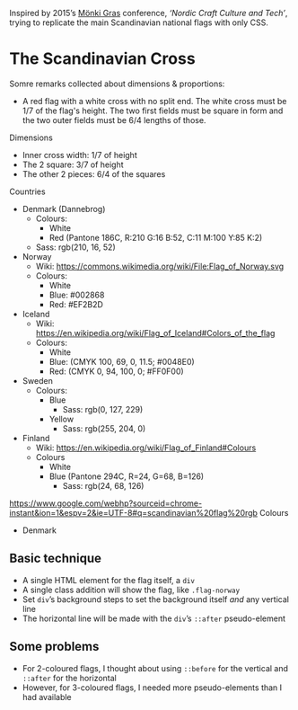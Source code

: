 Inspired by 2015’s [Mönki Gras](http://monkigras.com) conference,
_‘Nordic Craft Culture and Tech’_, trying to replicate the main 
Scandinavian national flags with only CSS.

# The Scandinavian Cross

Somre remarks collected about dimensions & proportions:
- A red flag with a white cross with no split end. The white cross must be 1/7 of the flag's height. The two first fields must be square in form and the two outer fields must be 6/4 lengths of those.




Dimensions
- Inner cross width:  1/7 of height
- The 2 square:       3/7 of height
- The other 2 pieces: 6/4 of the squares


Countries
* Denmark (Dannebrog)
  - Colours:
    - White
    - Red (Pantone 186C, R:210  G:16  B:52, C:11  M:100 Y:85  K:2)
  - Sass: rgb(210, 16, 52)
* Norway
  - Wiki: https://commons.wikimedia.org/wiki/File:Flag_of_Norway.svg
  - Colours:
    - White
    - Blue: #002868
    - Red: #EF2B2D
* Iceland
  - Wiki: https://en.wikipedia.org/wiki/Flag_of_Iceland#Colors_of_the_flag
  - Colours:
    - White
    - Blue: (CMYK 100, 69, 0, 11.5; #0048E0)
    - Red: (CMYK 0, 94, 100, 0; #FF0F00)
* Sweden
  - Colours:
    - Blue
      - Sass: rgb(0, 127, 229)
    - Yellow
      - Sass: rgb(255, 204, 0)
* Finland
  - Wiki: https://en.wikipedia.org/wiki/Flag_of_Finland#Colours
  - Colours
    - White
    - Blue (Pantone 294C, R=24, G=68, B=126)
      - Sass: rgb(24, 68, 126)


https://www.google.com/webhp?sourceid=chrome-instant&ion=1&espv=2&ie=UTF-8#q=scandinavian%20flag%20rgb
Colours
- Denmark

















## Basic technique
- A single HTML element for the flag itself, a `div`
- A single class addition will show the flag, like `.flag-norway`
- Set `div`’s background steps to set the background itself _and_ any vertical line
- The horizontal line will be made with the `div`’s `::after` pseudo-element

## Some problems
- For 2-coloured flags, I thought about using `::before` for the vertical and `::after` for the horizontal
- However, for 3-coloured flags, I needed more pseudo-elements than I had available

